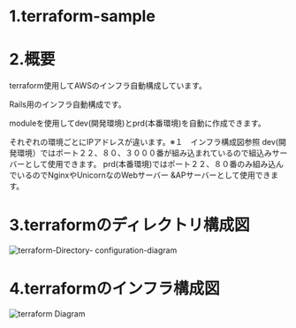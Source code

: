 
# 1.terraform-sample

# 2.概要
terraform使用してAWSのインフラ自動構成しています。

Rails用のインフラ自動構成です。

moduleを使用してdev(開発環境)とprd(本番環境)を自動に作成できます。

それぞれの環境ごとにIPアドレスが違います。※１　インフラ構成図参照
dev(開発環境）ではポート２２、８０、３０００番が組み込まれているので組込みサーバーとして使用できます。
prd(本番環境)ではポート２２、８０番のみ組み込んでいるのでNginxやUnicornなのWebサーバー &APサーバーとして使用できます。

# 3.terraformのディレクトリ構成図

![terraform-Directory- configuration-diagram](https://user-images.githubusercontent.com/90845405/147535054-9fa1d6fe-08ac-41ec-8222-911539cc1f60.jpg)

# 4.terraformのインフラ構成図
![terraform Diagram](https://user-images.githubusercontent.com/90845405/147535092-71bd24f9-9c55-4e42-bbec-b460f5375c9c.jpg)
